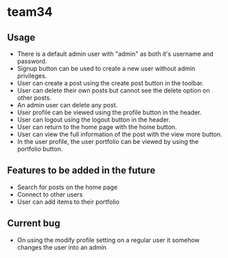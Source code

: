 # team34

## Usage
* There is a default admin user with "admin" as both it's username and password.
* Signup button can be used to create a new user without admin privileges.
* User can create a post using the create post button in the toolbar.
* User can delete their own posts but cannot see the delete option on other posts.
* An admin user can delete any post.
* User profile can be viewed using the profile button in the header.
* User can logout using the logout button in the header.
* User can return to the home page with the home button.
* User can view the full information of the post with the view more button.
* In the user profile, the user portfolio can be viewed by using the portfolio button.

## Features to be added in the future
* Search for posts on the home page
* Connect to other users
* User can add items to their portfolio

## Current bug
* On using the modify profile setting on a regular user it somehow changes the user into an admin